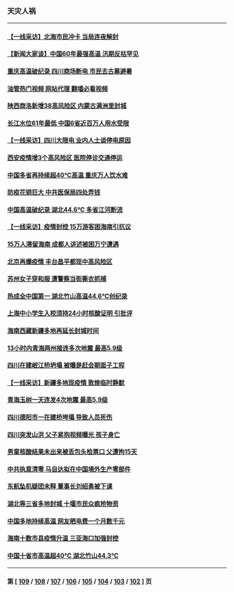 ### 天灾人祸
---
#### [【一线采访】北海市民冲卡 当局连夜解封](../../pages/ncid280/n13804394.md?08180845) 
#### [【新闻大家谈】中国60年最强高温 汛期反枯罕见](../../pages/ncid280/n13804532.md?08180845) 
#### [重庆高温破纪录 四川商场断电 市民去古墓避暑](../../pages/ncid280/n13804468.md?08180845) 
#### [油管热门视频 网站代理 翻墙必看视频](http://209.222.30.114:81/youtube.html?08180845)
#### [陕西商洛新增38高风险区 内蒙古满洲里封城](../../pages/ncid280/n13804403.md?08180845) 
#### [长江水位61年最低 中国6省近百万人用水受限](../../pages/ncid280/n13804116.md?08180845) 
#### [【一线采访】四川大限电 业内人士谈停电原因](../../pages/ncid280/n13803685.md?08180845) 
#### [西安疫情增3个高风险区 医院停诊交通停运](../../pages/ncid280/n13803699.md?08180845) 
#### [中国多省再持续超40℃高温 重庆万人饮水难](../../pages/ncid280/n13803329.md?08180845) 
#### [防疫花销巨大 中共医保局四处弄钱](../../pages/ncid280/n13803275.md?08180845) 
#### [中国高温破纪录 湖北44.6℃ 多省江河断流](../../pages/ncid280/n13803212.md?08180845) 
#### [【一线采访】疫情封控 15万游客困海南引抗议](../../pages/ncid280/n13802950.md?08180845) 
#### [15万人滞留海南 成都人讲述被困万宁遭遇](../../pages/ncid280/n13802777.md?08180845) 
#### [北京再爆疫情 丰台昌平都现中高风险区](../../pages/ncid280/n13802921.md?08180845) 
#### [苏州女子穿和服 遭警察当街撕衣抓捕](../../pages/ncid280/n13802941.md?08180845) 
#### [热成全中国第一 湖北竹山高温44.6℃创纪录](../../pages/ncid280/n13802863.md?08180845) 
#### [上海中小学生入校须持24小时核酸证明 引批评](../../pages/ncid280/n13802739.md?08180845) 
#### [海南西藏新疆多地再延长封城时间](../../pages/ncid280/n13802667.md?08180845) 
#### [13小时内青海两州接连多次地震 最高5.9级](../../pages/ncid280/n13802662.md?08180845) 
#### [四川在建岷江桥坍塌 被曝是赶会期面子工程](../../pages/ncid280/n13802501.md?08180845) 
#### [【一线采访】新疆多地现疫情 敦煌临时静默](../../pages/ncid280/n13802256.md?08180845) 
#### [青海玉树一天连发4次地震 最高5.9级](../../pages/ncid280/n13802339.md?08180845) 
#### [四川德阳市一在建桥垮塌 导致人员死伤](../../pages/ncid280/n13802325.md?08180845) 
#### [四川突发山洪 父子紧抱视频曝光 孩子身亡](../../pages/ncid280/n13802145.md?08180845) 
#### [男童核酸结果未出来被丢包头检票口 父遭拘15天](../../pages/ncid280/n13802098.md?08180845) 
#### [中共执意清零 马自达拟在中国境外生产零部件](../../pages/ncid280/n13801960.md?08180845) 
#### [东航坠机疑团未释 董事长刘绍勇被下课](../../pages/ncid280/n13801768.md?08180845) 
#### [湖北等三省多地封城 十堰市民众疯抢物资](../../pages/ncid280/n13801734.md?08180845) 
#### [中国多地持续高温 网友晒电费一个月数千元](../../pages/ncid280/n13801760.md?08180845) 
#### [海南十数市县疫情升温 三亚海口加强封控](../../pages/ncid280/n13801700.md?08180845) 
#### [中国十省市高温超40℃ 湖北竹山44.3℃](../../pages/ncid280/n13801536.md?08180845) 

---
#### 第 [ [109](./109.md?08180845) / [108](./108.md?08180845) / [107](./107.md?08180845) / [106](./106.md?08180845) / [105](./105.md?08180845) / [104](./104.md?08180845) / [103](./103.md?08180845) / [102](./102.md?08180845) ] 页
